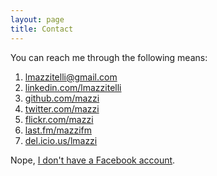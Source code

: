```yaml
---
layout: page
title: Contact
---
```


You can reach me through the following means:

1. <lmazzitelli@gmail.com>
2. [linkedin.com/lmazzitelli](http://www.linkedin.com/in/lmazzitelli)
3. [github.com/mazzi](http://www.github.com/mazzi)
4. [twitter.com/mazzi](http://www.twitter.com/mazzi)
5. [flickr.com/mazzi](http://www.flickr.com/mazzi)
6. [last.fm/mazzifm](http://www.last.fm/user/mazzifm)
7. [del.icio.us/lmazzi](http://delicious.com/lmazzi)

Nope, [I don't have a Facebook account](http://edition.cnn.com/2013/02/25/opinion/rushkoff-why-im-quitting-facebook).
